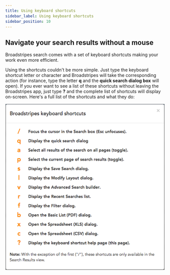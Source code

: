 ```yaml
---
title: Using keyboard shortcuts
sidebar_label: Using keyboard shortcuts
sidebar_position: 10
---
```


## Navigate your search results without a mouse

Broadstripes search comes with a set of keyboard shortcuts making your work even more efficient.

<Note>
</Note>

Using the shortcuts couldn't be more simple. Just type the keyboard shortcut letter or character and Broadstripes will take the corresponding action (for instance, type the letter **q** and the **quick search dialog box** will open).
If you ever want to see a list of these shortcuts without leaving the Broadstripes app, just type **?** and the complete list of shortcuts will display on-screen.
Here's a full list of the shortcuts and what they do:

![keyboard shortcuts menu](/images/viewing-search-results-and-edit/438070c-keyboardshortcutsmenu.png)